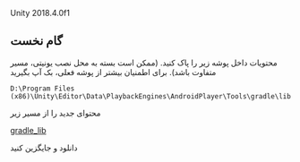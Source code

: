 Unity 2018.4.0f1

## گام نخست
 محتویات داخل پوشه زیر را پاک کنید. (ممکن است بسته به محل نصب یونیتی، مسیر متفاوت باشد). برای اطمنیان بیشتر از پوشه فعلی، بک آپ بگیرید
 
    D:\Program Files (x86)\Unity\Editor\Data\PlaybackEngines\AndroidPlayer\Tools\gradle\lib

 محتوای جدید را از مسیر زیر  
 
  [gradle_lib](https://github.com/cheshmak/UNITY/tree/main/1.4.5/exmples/Unity%205.6.7f1/gradle_lib)
 
دانلود و جایگزین کنید
